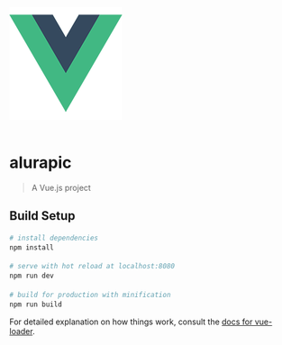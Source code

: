 
<img src="https://github.com/marcospatton/Vue.js-parte-1-construindo-Single-Page-Applications/blob/main/src/assets/logo.png"></a>
<br><br>


# alurapic

> A Vue.js project

## Build Setup

``` bash
# install dependencies
npm install

# serve with hot reload at localhost:8080
npm run dev

# build for production with minification
npm run build
```

For detailed explanation on how things work, consult the [docs for vue-loader](http://vuejs.github.io/vue-loader).


